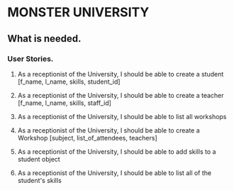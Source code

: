 # MONSTER UNIVERSITY
## What is needed. 

### User Stories.

1) As a receptionist of the University, I should be able to create a student [f_name, l_name, skills, student_id]

2) As a receptionist of the University, I should be able to create a teacher [f_name, l_name, skills, staff_id]

3) As a receptionist of the University, I should be able to list all workshops

4) As a receptionist of the University, I should be able to create a Workshop [subject, list_of_attendees, teachers]

5) As a receptionist of the University, I should be able to add skills to a student object 

6) As a receptionist of the University, I should be able to list all of the student's skills